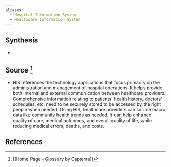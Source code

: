 ```yaml
---
aliases:
  - Hospital Information System
  - Healthcare Information System
---
```

## Synthesis
- 
## Source [^1]
- HIS references the technology applications that focus primarily on the administration and management of hospital operations. It helps provide both internal and external communication between healthcare providers. Comprehensive information relating to patients’ health history, doctors’ schedules, etc. need to be securely stored to be accessed by the right people when needed. Using HIS, healthcare providers can source macro data like community health trends as needed. It can help enhance quality of care, medical outcomes, and overall quality of life, while reducing medical errors, deaths, and costs.
## References

[^1]: [[Home Page - Glossary by Capterra]]